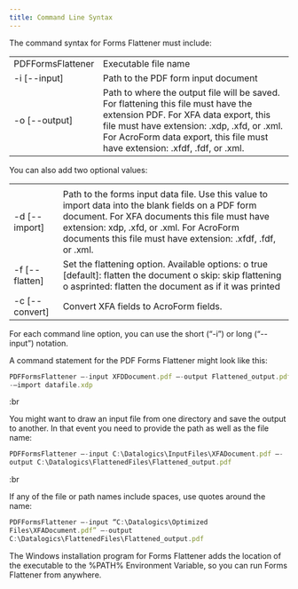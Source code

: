 ```yaml
---
title: Command Line Syntax
---
```


The command syntax for Forms Flattener must include:

|                   |                                                                                                                                                                                                                                                            |
| ----------------- | ---------------------------------------------------------------------------------------------------------------------------------------------------------------------------------------------------------------------------------------------------------- |
| PDFFormsFlattener | Executable file name                                                                                                                                                                                                                                       |
| -i \[--input]     | Path to the PDF form input document                                                                                                                                                                                                                        |
| -o \[--output]    | Path to where the output file will be saved. For flattening this file must have the extension PDF. For XFA data export, this file must have extension: .xdp, .xfd, or .xml. For AcroForm data export, this file must have extension: .xfdf, .fdf, or .xml. |

You can also add two optional values:

|                 |                                                                                                                                                                                                                                                                 |
| --------------- | --------------------------------------------------------------------------------------------------------------------------------------------------------------------------------------------------------------------------------------------------------------- |
|                 |                                                                                                                                                                                                                                                                 |
| -d \[--import]  | Path to the forms input data file. Use this value to import data into the blank fields on a PDF form document. For XFA documents this file must have extension: xdp, .xfd, or .xml. For AcroForm documents this file must have extension: .xfdf, .fdf, or .xml. |
| -f \[--flatten] | Set the flattening option. Available options: o true \[default]: flatten the document o skip: skip flattening o asprinted: flatten the document as if it was printed                                                                                            |
| -c \[--convert] | Convert XFA fields to AcroForm fields.                                                                                                                                                                                                                          |

For each command line option, you can use the short (“-i”) or long (“--input”) notation.

A command statement for the PDF Forms Flattener might look like this:

```js
PDFFormsFlattener –-input XFDDocument.pdf –-output Flattened_output.pdf 
-–import datafile.xdp
```

:br

You might want to draw an input file from one directory and save the output to another. In that event you need to provide the path as well as the file name:

```js
PDFFormsFlattener –-input C:\Datalogics\InputFiles\XFADocument.pdf –-
output C:\Datalogics\FlattenedFiles\Flattened_output.pdf
```

:br

If any of the file or path names include spaces, use quotes around the name:

```js
PDFFormsFlattener –-input “C:\Datalogics\Optimized 
Files\XFADocument.pdf” –-output 
C:\Datalogics\FlattenedFiles\Flattened_output.pdf
```

The Windows installation program for Forms Flattener adds the location of the executable to the %PATH% Environment Variable, so you can run Forms Flattener from anywhere.
